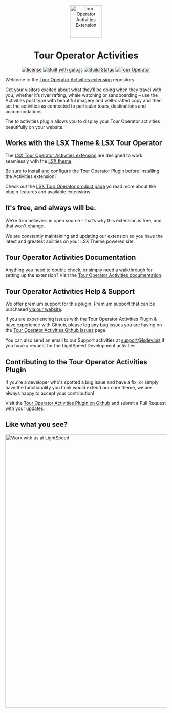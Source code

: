 <p align="center"><a target="_blank" href="https://www.lsdev.biz/lsx/extensions/tour-operator/activities/"><img width="100px;" src="https://www.lsdev.biz/lsx/wp-content/uploads/2020/09/LSX-Tour-Operator-Extension-TO-Activities.svg" alt="Tour Operator Activities Extension"></a>

</p>
<h1 align="center">Tour Operator Activities</h1>

<p align="center">
    <a href="https://www.gnu.org/licenses/gpl-3.0.en.html"><img src="https://poser.pugx.org/woocommerce/woocommerce/license" alt="license"></a>
    <a href="https://gulpjs.com/"><img src="https://img.shields.io/badge/built%20with-gulp.js-green.svg" alt="Built with gulp.js"></a> 
    <a href="https://travis-ci.org/lightspeeddevelopment/to-activities"><img src="https://travis-ci.org/lightspeeddevelopment/to-activities.svg?branch=master" alt="Build Status"></a>
    <a href="https://tour-operator.lsdev.biz/"><img src="https://lsx.lsdev.biz/wp-content/uploads/2019/06/Designed-for-Tour-Operator-plugin-1098ad.png" alt="Tour Operator"></a>
</p>

Welcome to the [Tour Operator Activities extension](https://tour-operator.lsdev.biz/extensions/activities/) repository.




Get your visitors excited about what they’ll be doing when they travel with you, whether it’s river rafting, whale watching or sandboarding – use the Activities post type with beautiful imagery and well-crafted copy and then set the activities as connected to particular tours, destinations and accommodations.

The to activities plugin allows you to display your Tour Operator activities beautifully on your website.

## Works with the LSX Theme & LSX Tour Operator

The [LSX Tour Operator Activities extension](https://www.lsdev.biz/lsx/extensions/tour-operator/activities/) are designed to work seamlessly with the [LSX theme](https://www.lsdev.biz/lsx/). 

Be sure to [install and configure the Tour Operator Plugin](https://www.lsdev.biz/lsx/extensions/tour-operator/) before installing the Activities extension! 

Check out the [LSX Tour Operator product page](https://www.lsdev.biz/lsx/extensions/tour-operator/) yo read more about the plugin features and available extensions.

## It's free, and always will be.
We’re firm believers in open source - that’s why this extension is free, and that won't change. 

We are constantly maintaining and updating our extension so you have the latest and greatest abilities on your LSX Theme powered site. 

## Tour Operator Activities Documentation

Anything you need to double check, or simply need a walkthrough for setting up the extension? Visit the [Tour Operator Activities documentation](https://tour-operator.lsdev.biz/documentation/extension/activities/).

## Tour Operator Activities Help & Support

We offer premium support for this plugin. Premium support that can be purchased [via our website](https://www.lsdev.biz/services/support/).

If you are experiencing issues with the Tour Operator Activities Plugin & have experience with Github, please log any bug issues you are having on the [Tour Operator Activities Github Issues](https://github.com/lightspeeddevelopment/to-activities/issues/) page.

You can also send an email to our Support activities at [support@lsdev.biz](mailto:support@lsdev.biz) if you have a request for the LightSpeed Development activities.

## Contributing to the Tour Operator Activities Plugin

If you're a developer who's spotted a bug issue and have a fix, or simply have the functionality you think would extend our core theme, we are always happy to accept your contribution! 

Visit the [Tour Operator Activities Plugin on Github](https://github.com/lightspeeddevelopment/to-activities/) and submit a Pull Request with your updates.


## Like what you see?
<a href="https://www.lsdev.biz/contact/"><img src="https://www.lsdev.biz/wp-content/uploads/2020/02/work-with-lightspeed.png" width="850" alt="Work with us at LightSpeed"></a>
